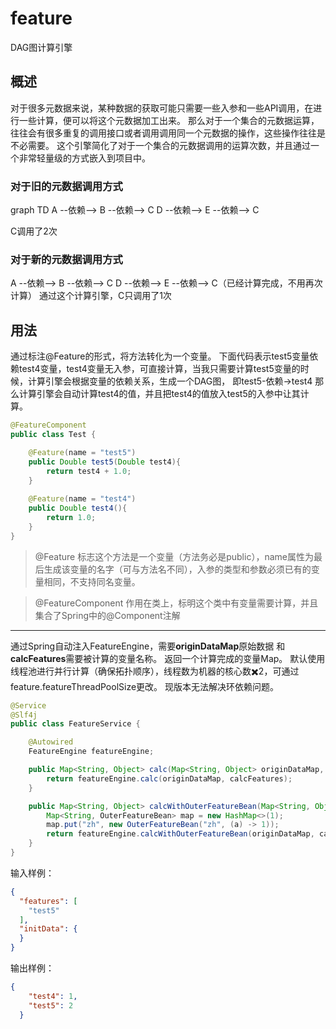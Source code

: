 # feature
DAG图计算引擎

## 概述

对于很多元数据来说，某种数据的获取可能只需要一些入参和一些API调用，在进行一些计算，便可以将这个元数据加工出来。
那么对于一个集合的元数据运算，往往会有很多重复的调用接口或者调用调用同一个元数据的操作，这些操作往往是不必需要。
这个引擎简化了对于一个集合的元数据调用的运算次数，并且通过一个非常轻量级的方式嵌入到项目中。

### 对于旧的元数据调用方式

graph TD
A --依赖--> B --依赖--> C
D --依赖--> E --依赖--> C

C调用了2次

### 对于新的元数据调用方式

A --依赖--> B --依赖--> C
D --依赖--> E --依赖--> C（已经计算完成，不用再次计算）
通过这个计算引擎，C只调用了1次

## 用法

通过标注@Feature的形式，将方法转化为一个变量。
下面代码表示test5变量依赖test4变量，test4变量无入参，可直接计算，当我只需要计算test5变量的时候，计算引擎会根据变量的依赖关系，生成一个DAG图，
即test5-依赖->test4 那么计算引擎会自动计算test4的值，并且把test4的值放入test5的入参中让其计算。
```Java
@FeatureComponent
public class Test {

    @Feature(name = "test5")
    public Double test5(Double test4){
        return test4 + 1.0;
    }
    
    @Feature(name = "test4")
    public Double test4(){
        return 1.0;
    }
}
```
> @Feature
> 标志这个方法是一个变量（方法务必是public），name属性为最后生成该变量的名字（可与方法名不同），入参的类型和参数必须已有的变量相同，不支持同名变量。

> @FeatureComponent
> 作用在类上，标明这个类中有变量需要计算，并且集合了Spring中的@Component注解

---

通过Spring自动注入FeatureEngine，需要**originDataMap**原始数据 和**calcFeatures**需要被计算的变量名称。
返回一个计算完成的变量Map。
默认使用线程池进行并行计算（确保拓扑顺序），线程数为机器的核心数✖️2，可通过feature.featureThreadPoolSize更改。
现版本无法解决环依赖问题。

```Java
@Service
@Slf4j
public class FeatureService {

    @Autowired
    FeatureEngine featureEngine;

    public Map<String, Object> calc(Map<String, Object> originDataMap, Set<String> calcFeatures){
        return featureEngine.calc(originDataMap, calcFeatures);
    }

    public Map<String, Object> calcWithOuterFeatureBean(Map<String, Object> originDataMap, Set<String> calcFeatures){
        Map<String, OuterFeatureBean> map = new HashMap<>(1);
        map.put("zh", new OuterFeatureBean("zh", (a) -> 1));
        return featureEngine.calcWithOuterFeatureBean(originDataMap, calcFeatures, map);
    }
}
```


输入样例：
```json
{
  "features": [
    "test5"
  ],
  "initData": {
  }
}
```
输出样例：
```json
{
    "test4": 1,
    "test5": 2
  }
```